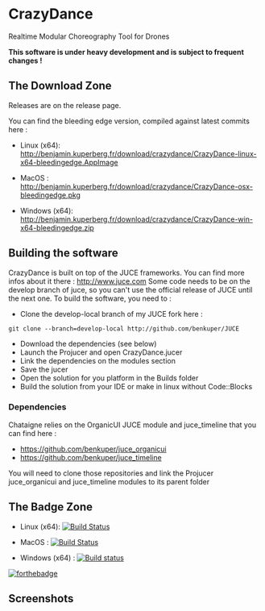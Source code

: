 # CrazyDance
Realtime Modular Choreography Tool for Drones

**This software is under heavy development and is subject to frequent changes !**

## The Download Zone

Releases are on the release page.

You can find the bleeding edge version, compiled against latest commits here :

- Linux (x64):  http://benjamin.kuperberg.fr/download/crazydance/CrazyDance-linux-x64-bleedingedge.AppImage

- MacOS :  http://benjamin.kuperberg.fr/download/crazydance/CrazyDance-osx-bleedingedge.pkg
 
- Windows (x64):  http://benjamin.kuperberg.fr/download/crazydance/CrazyDance-win-x64-bleedingedge.zip

## Building the software

CrazyDance is built on top of the JUCE frameworks. You can find more infos about it there : http://www.juce.com
Some code needs to be on the develop branch of juce, so you can't use the official release of JUCE until the next one.
To build the software, you need to :
  - Clone the develop-local branch of my JUCE fork here :
  
  `git clone --branch=develop-local http://github.com/benkuper/JUCE`
  - Download the dependencies (see below)
  - Launch the Projucer and open CrazyDance.jucer
  - Link the dependencies on the modules section
  - Save the jucer
  - Open the solution for you platform in the Builds folder
  - Build the solution from your IDE or make in linux without Code::Blocks

### Dependencies

  Chataigne relies on the OrganicUI JUCE module and juce_timeline that you can find here :  
  - https://github.com/benkuper/juce_organicui
  - https://github.com/benkuper/juce_timeline
  
  You will need to clone those repositories and link the Projucer juce_organicui and juce_timeline modules to its parent folder

## The Badge Zone

- Linux (x64):  [![Build Status](https://travis-matrix-badges.herokuapp.com/repos/benkuper/CrazyDance/branches/master/2)](https://travis-ci.org/benkuper/CrazyDance)

- MacOS : [![Build Status](https://travis-matrix-badges.herokuapp.com/repos/benkuper/CrazyDance/branches/master/1)](https://travis-ci.org/benkuper/CrazyDance)

- Windows (x64) : [![Build status](https://ci.appveyor.com/api/projects/status/eckfb76a18twxna5?svg=true)](https://ci.appveyor.com/project/benkuper/crazydance)

[![forthebadge](http://forthebadge.com/images/badges/gluten-free.svg)](http://forthebadge.com)

## Screenshots


